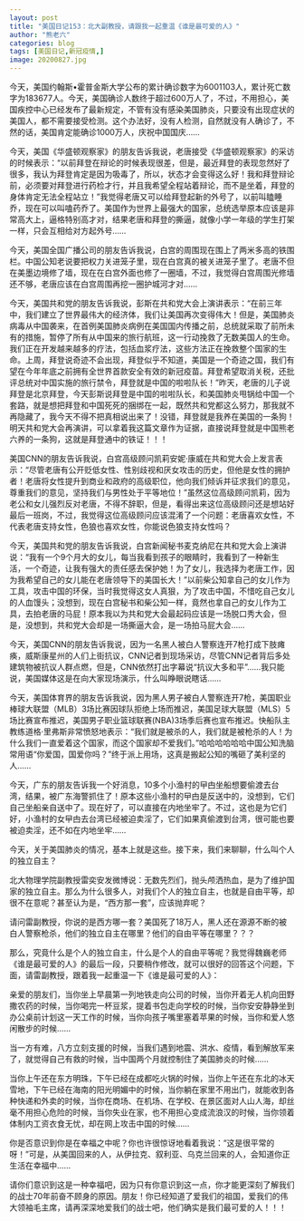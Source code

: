 ```yaml
---
layout: post
title: "美国日记153：北大副教授，请跟我一起重温《谁是最可爱的人》"
author: "熊老六"
categories: blog
tags: [美国日记,新冠疫情,]
image: 20200827.jpg
---
```

​​​​​​​​今天，美国约翰斯•霍普金斯大学公布的累计确诊数字为6001103人，累计死亡数字为183677人。今天，美国确诊人数终于超过600万人了，不过，不用担心，美国疾控中心已经发布了最新规定，不管有没有感染美国肺炎，只要没有出现症状的美国人，都不需要接受检测。这个办法好，没有人检测，自然就没有人确诊了，不然的话，美国肯定能确诊1000万人，庆祝中国国庆……

今天，美国《华盛顿观察家》的朋友告诉我说，老唐接受《华盛顿观察家》的采访的时候表示：“以前拜登在辩论的时候表现很差，但是，最近拜登的表现忽然好了很多，我认为拜登肯定是因为吸毒了，所以，状态才会变得这么好！我和拜登辩论前，必须要对拜登进行药检才行，并且我希望全程站着辩论，而不是坐着，拜登的身体肯定无法全程站立！”我觉得老唐又可以给拜登起新的外号了，以前叫瞌睡乔，现在可以叫嗑药乔了。美国作为世界上最强大的国家，总统选举原本应该是非常高大上，逼格特别高才对，结果老唐和拜登的撕逼，就像小学一年级的学生打架一样，只会互相给对方起外号……

今天，美国全国广播公司的朋友告诉我说，白宫的周围现在围上了两米多高的铁围栏。中国公知老说要把权力关进笼子里，现在白宫真的被关进笼子里了。老唐不但在美墨边境修了墙，现在在白宫外面也修了一圈墙，不过，我觉得白宫周围光修墙还不够，老唐应该在白宫周围再挖一圈护城河才对……

今天，美国共和党的朋友告诉我说，彭斯在共和党大会上演讲表示：“在前三年中，我们建立了世界最伟大的经济体，我们让美国再次变得伟大！但是，美国肺炎病毒从中国袭来，在首例美国肺炎病例在美国国内传播之前，总统就采取了前所未有的措施，暂停了所有从中国来的旅行航班，这一行动挽救了无数美国人的生命。我们正在开发越来越多的疗法，包括血浆疗法，这些方法正在挽救整个国家的生命。上周，拜登说奇迹不会出现，拜登似乎不知道，美国是一个奇迹之国，我们有望在今年年底之前拥有全世界首款安全有效的新冠疫苗。拜登希望取消关税，还批评总统对中国实施的旅行禁令，拜登就是中国的啦啦队长！”昨天，老唐的儿子说拜登是北京拜登，今天彭斯说拜登是中国的啦啦队长，和美国肺炎甩锅给中国一个套路，就是想把拜登和中国死死的捆绑在一起，既然共和党都这么努力，那我就不再隐藏了，我今天不得不把真相说出来了！没错，拜登就是我养在美国的一条狗！明天共和党大会再演讲，可以拿着我这篇文章作为证据，直接说拜登就是中国熊老六养的一条狗，这就是拜登通中的铁证！！！

美国CNN的朋友告诉我说，白宫高级顾问凯莉安妮·康威在共和党大会上发言表示：“尽管老唐有公开贬低女性、性别歧视和厌女攻击的历史，但他是女性的拥护者！老唐将女性提升到商业和政府的高级职位，他向我们倾诉并征求我们的意见，尊重我们的意见，坚持我们与男性处于平等地位！”虽然这位高级顾问凯莉，因为老公和女儿强烈反对老唐，不得不辞职，但是，看得出来这位高级顾问还是想站好最后一班岗，不过，我觉得这位高级顾问应该混淆了一个问题：老唐喜欢女性，不代表老唐支持女性，色狼也喜欢女性，你能说色狼支持女性吗？

今天，美国共和党的朋友告诉我说，白宫新闻秘书麦克纳尼在共和党大会上演讲说：“我有一个9个月大的女儿，每当我看到孩子的眼睛时，我看到了一种新生活，一个奇迹，让我有强大的责任感去保护她！为了女儿，我选择为老唐工作，因为我希望自己的女儿能在老唐领导下的美国长大！”以前柴公知拿自己的女儿作为工具，攻击中国的环保，当时我觉得这女人真狠，为了攻击中国，不惜吃自己女儿的人血馒头；没想到，现在白宫秘书和柴公知一样，竟然也拿自己的女儿作为工具，去拍老唐的马屁！原本我以为共和党大会最起码应该是一场脱口秀大会，但是，没想到，共和党大会却是一场撕逼大会，是一场拍马屁大会……

今天，美国CNN的朋友告诉我说，因为一名黑人被白人警察连开7枪打成下肢瘫痪，威斯康星州的人们上街抗议，CNN记者到现场采访，尽管CNN记者背后多处建筑物被抗议人群点燃，但是，CNN依然打出字幕说“抗议大多和平”……我只能说，美国媒体这是在向大家现场演示，什么叫睁眼说瞎话……

今天，美国体育界的朋友告诉我说，因为黑人男子被白人警察连开7枪，美国职业棒球大联盟（MLB）3场比赛因球队拒绝上场而推迟，美国足球大联盟（MLS）5场比赛宣布推迟，美国男子职业篮球联赛(NBA)3场季后赛也宣布推迟。快船队主教练道格·里弗斯非常愤怒地表示：“我们就是被杀的人，我们就是被枪杀的人！为什么我们一直爱着这个国家，而这个国家却不爱我们。”哈哈哈哈哈哈中国公知洗脑常用语“你爱国，国爱你吗？”终于派上用场，这真是搬起公知的嘴砸了美利坚的人……

今天，广东的朋友告诉我一个好消息，10多个小渔村的曱甴坐船想要偷渡去台湾，结果，被广东海警抓住了！原本这些小渔村的曱甴是反送中的，没想到，它们自己坐船亲自送中了。现在好了，可以直接在内地坐牢了。不过，这也是为它们好，小渔村的女曱甴去台湾已经被迫卖淫了，它们如果真偷渡到台湾，很可能也要被迫卖淫，还不如在内地坐牢……

今天，关于美国肺炎的情况，基本上就是这些。接下来，我们来聊聊，什么叫个人的独立自主？

北大物理学院副教授雷奕安发微博说：无数先烈们，抛头颅洒热血，是为了维护国家的独立自主。那么为什么很多人，对我们个人的独立自主，也就是自由平等，却很不在意呢？甚至认为是，“西方那一套”，应该抛弃呢？

请问雷副教授，你说的是西方哪一套？美国死了18万人，黑人还在源源不断的被白人警察枪杀，他们的独立自主在哪里？他们的自由平等在哪里？？？

那么，究竟什么是个人的独立自主，什么是个人的自由平等呢？我觉得魏巍老师《谁是最可爱的人》的最后一段，只要稍作修改，就可以很好的回答这个问题，下面，请雷副教授，跟着我一起重温一下《谁是最可爱的人》：

亲爱的朋友们，当你坐上早晨第一列地铁走向公司的时候，当你开着无人机向田野撒农药的时候，当你喝完一杯豆浆，提着书包走向学校的时候，当你安安静静坐到办公桌前计划这一天工作的时候，当你向孩子嘴里塞着苹果的时候，当你和爱人悠闲散步的时候……

当一方有难，八方立刻支援的时候，当我们遇到地震、洪水、疫情，看到解放军来了，就觉得自己有救的时候，当中国两个月就控制住了美国肺炎的时候……

当你上午还在东方明珠，下午已经在成都吃火锅的时候，当你上午还在东北的冰天雪地，下午已经在海南的阳光明媚中的时候，当你躺在家里不用出门，就能收到各种快递和外卖的时候，当你在商场、在机场、在学校、在景区面对人山人海，却丝毫不用担心危险的时候，当你失业在家，也不用担心变成流浪汉的时候，当你领着体制内工资衣食无忧，却在网上攻击中国的时候……

你是否意识到你是在幸福之中呢？你也许很惊讶地看着我说：“这是很平常的呀！”可是，从美国回来的人，从伊拉克、叙利亚、乌克兰回来的人，会知道你正生活在幸福中……

请你们意识到这是一种幸福吧，因为只有你意识到这一点，你才能更深刻了解我们的战士70年前奋不顾身的原因。朋友！你已经知道了爱我们的祖国，爱我们的伟大领袖毛主席，请再深深地爱我们的战士吧，他们确实是我们最可爱的人！！！​​​​